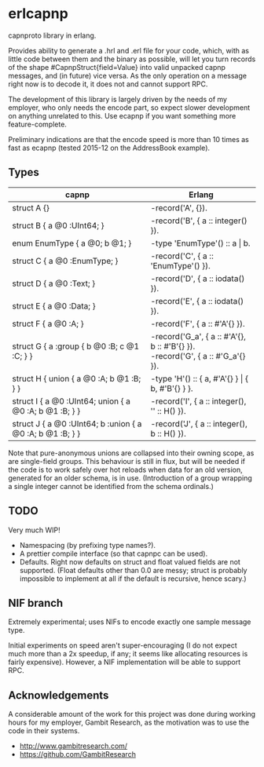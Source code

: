 # erlcapnp

capnproto library in erlang.

Provides ability to generate a .hrl and .erl file for your code, which, with as little code between them and the binary as possible, will let you turn records of the shape #CapnpStruct{field=Value} into valid unpacked capnp messages, and (in future) vice versa. As the only operation on a message right now is to decode it, it does not and cannot support RPC.

The development of this library is largely driven by the needs of my employer, who only needs the encode part, so expect slower development on anything unrelated to this. Use ecapnp if you want something more feature-complete.

Preliminary indications are that the encode speed is more than 10 times as fast as ecapnp (tested 2015-12 on the AddressBook example).

## Types

| capnp | Erlang |
|---|---|
| struct A {} | -record('A', {}). |
| struct B { a @0 :UInt64; } | -record('B', { a :: integer() }). |
| enum EnumType { a @0; b @1; } | -type 'EnumType'() :: a \| b. |
| struct C { a @0 :EnumType; } | -record('C', { a :: 'EnumType'() }). |
| struct D { a @0 :Text; } | -record('D', { a :: iodata() }). |
| struct E { a @0 :Data; } | -record('E', { a :: iodata() }). |
| struct F { a @0 :A; } | -record('F', { a :: #'A'{} }). |
| struct G { a :group { b @0 :B; c @1 :C; } } | -record('G_a', { a :: #'A'{}, b :: #'B'{} }).<br/>-record('G', { a :: #'G_a'{} }). |
| struct H { union { a @0 :A; b @1 :B; } } | -type 'H'() :: { a, #'A'{} } \| { b, #'B'{} } }. |
| struct I { a @0 :UInt64; union { a @0 :A; b @1 :B; } } | -record('I', { a :: integer(), '' :: H() }). |
| struct J { a @0 :UInt64; b :union { a @0 :A; b @1 :B; } } | -record('J', { a :: integer(), b :: H() }). |

Note that pure-anonymous unions are collapsed into their owning scope, as are single-field groups. This behaviour is still in flux, but will be needed if the code is to work safely over hot reloads when data for an old version, generated for an older schema, is in use. (Introduction of a group wrapping a single integer cannot be identified from the schema ordinals.)

## TODO

Very much WIP!

* Namespacing (by prefixing type names?).
* A prettier compile interface (so that capnpc can be used).
* Defaults. Right now defaults on struct and float valued fields are not supported. (Float defaults other than 0.0 are messy; struct is probably impossible to implement at all if the default is recursive, hence scary.)

## NIF branch

Extremely experimental; uses NIFs to encode exactly one sample message type.

Initial experiments on speed aren't super-encouraging (I do not expect much more than a 2x speedup, if any; it seems like allocating resources is fairly expensive). However, a NIF implementation will be able to support RPC.

## Acknowledgements

A considerable amount of the work for this project was done during working hours for my employer, Gambit Research, as the motivation was to use the code in their systems.

* http://www.gambitresearch.com/
* https://github.com/GambitResearch
